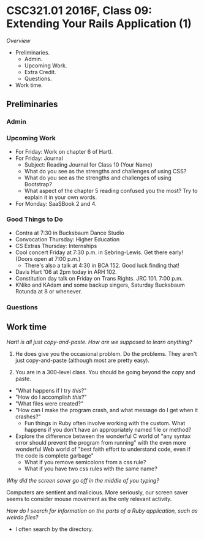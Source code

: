 CSC321.01 2016F, Class 09: Extending Your Rails Application (1)
===============================================================

_Overview_

* Preliminaries.
    * Admin.
    * Upcoming Work.
    * Extra Credit.
    * Questions.
* Work time.

Preliminaries
-------------

### Admin

### Upcoming Work

* For Friday: Work on chapter 6 of Hartl.
* For Friday: Journal
    * Subject: Reading Journal for Class 10 (Your Name)
    * What do you see as the strengths and challenges of using CSS?
    * What do you see as the strengths and challenges of using Bootstrap?
    * What aspect of the chapter 5 reading confused you the most? Try 
      to explain it in your own words.
* For Monday: SaaSBook 2 and 4.

### Good Things to Do

* Contra at 7:30 in Bucksbaum Dance Studio
* Convocation Thursday: Higher Education
* CS Extras Thursday: Internships
* Cool concert Friday at 7:30 p.m. in Sebring-Lewis.  Get there early!
  (Doors open at 7:00 p.m.)
    * There's also a talk at 4:30 in BCA 152.  Good luck finding that!
* Davis Hart '06 at 2pm today in ARH 102.
* Constitution day talk on Friday on Trans Rights.  JRC 101.  7:00 p.m.
* KNiko and KAdam and some backup singers, Saturday Bucksbaum Rotunda at
  8 or whenever. 

### Questions

Work time
---------

*Hartl is all just copy-and-paste.  How are we supposed to learn anything?*

1. He does give you the occasional problem.  Do the problems.  They aren't
just copy-and-paste (although most are pretty easy).

2. You are in a 300-level class.  You should be going beyond the copy and
paste.  

* "What happens if I try *this*?"  
* "How do I accomplish *this*?"
* "What files were created?"  
* "How can I make the program crash, and what message do I get when it crashes?"
    * Fun things in Ruby often involve working with the custom.  What happens
      if you don't have an appropriately named file or method?
* Explore the difference between the wonderful C world of "any syntax
  error should prevent the program from running" with the even more
  wonderful Web world of "best faith effort to understand code, even
  if the code is complete garbage"
    * What if you remove semicolons from a css rule?
    * What if you have two css rules with the same name?

*Why did the screen saver go off in the middle of you typing?*

Computers are sentient and malicious.  More seriously, our screen saver
seems to consider mouse movement as the only relevant activity.

*How do I search for information on the parts of a Ruby application, such
as weirdo files?*

* I often search by the directory.
